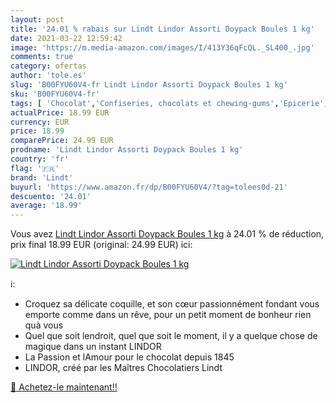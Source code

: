 ```yaml
---
layout: post
title: '24.01 % rabais sur Lindt Lindor Assorti Doypack Boules 1 kg'
date: 2021-03-22 12:59:42
image: 'https://m.media-amazon.com/images/I/413Y36qFcQL._SL400_.jpg'
comments: true
category: ofertas
author: 'tole.es'
slug: 'B00FYU60V4-fr Lindt Lindor Assorti Doypack Boules 1 kg'
sku: 'B00FYU60V4-fr'
tags: [ 'Chocolat','Confiseries, chocolats et chewing-gums','Epicerie','Sachets de boîtes de chocolat','lindt','Épicerie', ]
actualPrice: 18.99 EUR
currency: EUR
price: 18.99
comparePrice: 24.99 EUR
prodname: 'Lindt Lindor Assorti Doypack Boules 1 kg'
country: 'fr'
flag: '🇫🇷'
brand: 'Lindt'
buyurl: 'https://www.amazon.fr/dp/B00FYU60V4/?tag=tolees0d-21'
descuento: '24.01'
average: '18.99'
---
```


Vous avez [Lindt Lindor Assorti Doypack Boules 1 kg](https://www.amazon.fr/dp/B00FYU60V4/?tag=tolees0d-21)  à  24.01 % de réduction, prix final  18.99 EUR (original: 24.99 EUR) ici:

[![Lindt Lindor Assorti Doypack Boules 1 kg](https://m.media-amazon.com/images/I/413Y36qFcQL._SL400_.jpg)](https://www.amazon.fr/dp/B00FYU60V4/?tag=tolees0d-21)

ℹ️:

- Croquez sa délicate coquille, et son cœur passionnément fondant vous emporte comme dans un rêve, pour un petit moment de bonheur rien quà vous
- Quel que soit lendroit, quel que soit le moment, il y a quelque chose de magique dans un instant LINDOR
- La Passion et lAmour pour le chocolat depuis 1845
- LINDOR, créé par les Maîtres Chocolatiers Lindt

[🛒 Achetez-le maintenant!!](https://www.amazon.fr/dp/B00FYU60V4/?tag=tolees0d-21)
